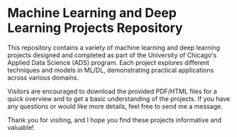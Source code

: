 # Machine Learning and Deep Learning Projects Repository
This repository contains a variety of machine learning and deep learning projects designed and completed as part of the University of Chicago's Applied Data Science (ADS) program. Each project explores different techniques and models in ML/DL, demonstrating practical applications across various domains.

Visitors are encouraged to download the provided PDF/HTML files for a quick overview and to get a basic understanding of the projects. If you have any questions or would like more details, feel free to send me a message.

Thank you for visiting, and I hope you find these projects informative and valuable!
